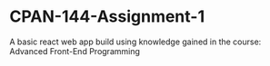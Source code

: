 # CPAN-144-Assignment-1
A basic react web app build using knowledge gained in the course: Advanced Front-End Programming

